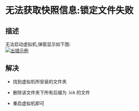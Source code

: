 # 无法获取快照信息:锁定文件失败

## 描述

无法启动虚拟机,弹窗显示如下图:  
[![出错示例](https://i.loli.net/2019/07/31/5d41a64b9d20534574.jpg)](https://i.loli.net/2019/07/31/5d41a64b9d20534574.jpg)

## 解决

- 找到虚拟机所安装的文件夹

- 删除该文件夹下所有后缀为 .lck 的文件

- 重启虚拟机即可
